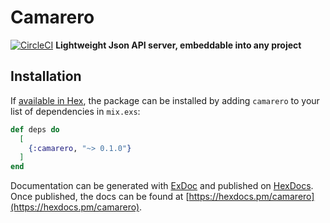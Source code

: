 # Camarero

[![CircleCI](https://circleci.com/gh/am-kantox/camarero.svg?style=svg)](https://circleci.com/gh/am-kantox/camarero) **Lightweight Json API server, embeddable into any project**

## Installation

If [available in Hex](https://hex.pm/docs/publish), the package can be installed
by adding `camarero` to your list of dependencies in `mix.exs`:

```elixir
def deps do
  [
    {:camarero, "~> 0.1.0"}
  ]
end
```

Documentation can be generated with [ExDoc](https://github.com/elixir-lang/ex_doc)
and published on [HexDocs](https://hexdocs.pm). Once published, the docs can
be found at [https://hexdocs.pm/camarero](https://hexdocs.pm/camarero).


